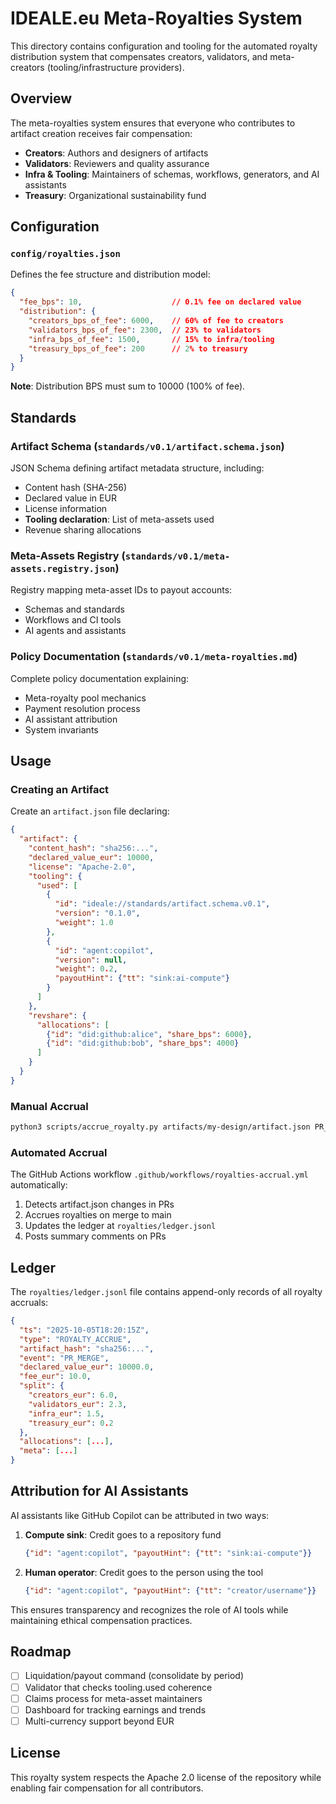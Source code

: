 # IDEALE.eu Meta-Royalties System

This directory contains configuration and tooling for the automated royalty distribution system that compensates creators, validators, and meta-creators (tooling/infrastructure providers).

## Overview

The meta-royalties system ensures that everyone who contributes to artifact creation receives fair compensation:
- **Creators**: Authors and designers of artifacts
- **Validators**: Reviewers and quality assurance
- **Infra & Tooling**: Maintainers of schemas, workflows, generators, and AI assistants
- **Treasury**: Organizational sustainability fund

## Configuration

### `config/royalties.json`

Defines the fee structure and distribution model:

```json
{
  "fee_bps": 10,                    // 0.1% fee on declared value
  "distribution": {
    "creators_bps_of_fee": 6000,    // 60% of fee to creators
    "validators_bps_of_fee": 2300,  // 23% to validators
    "infra_bps_of_fee": 1500,       // 15% to infra/tooling
    "treasury_bps_of_fee": 200      // 2% to treasury
  }
}
```

**Note**: Distribution BPS must sum to 10000 (100% of fee).

## Standards

### Artifact Schema (`standards/v0.1/artifact.schema.json`)

JSON Schema defining artifact metadata structure, including:
- Content hash (SHA-256)
- Declared value in EUR
- License information
- **Tooling declaration**: List of meta-assets used
- Revenue sharing allocations

### Meta-Assets Registry (`standards/v0.1/meta-assets.registry.json`)

Registry mapping meta-asset IDs to payout accounts:
- Schemas and standards
- Workflows and CI tools
- AI agents and assistants

### Policy Documentation (`standards/v0.1/meta-royalties.md`)

Complete policy documentation explaining:
- Meta-royalty pool mechanics
- Payment resolution process
- AI assistant attribution
- System invariants

## Usage

### Creating an Artifact

Create an `artifact.json` file declaring:

```json
{
  "artifact": {
    "content_hash": "sha256:...",
    "declared_value_eur": 10000,
    "license": "Apache-2.0",
    "tooling": {
      "used": [
        {
          "id": "ideale://standards/artifact.schema.v0.1",
          "version": "0.1.0",
          "weight": 1.0
        },
        {
          "id": "agent:copilot",
          "version": null,
          "weight": 0.2,
          "payoutHint": {"tt": "sink:ai-compute"}
        }
      ]
    },
    "revshare": {
      "allocations": [
        {"id": "did:github:alice", "share_bps": 6000},
        {"id": "did:github:bob", "share_bps": 4000}
      ]
    }
  }
}
```

### Manual Accrual

```bash
python3 scripts/accrue_royalty.py artifacts/my-design/artifact.json PR_MERGE
```

### Automated Accrual

The GitHub Actions workflow `.github/workflows/royalties-accrual.yml` automatically:
1. Detects artifact.json changes in PRs
2. Accrues royalties on merge to main
3. Updates the ledger at `royalties/ledger.jsonl`
4. Posts summary comments on PRs

## Ledger

The `royalties/ledger.jsonl` file contains append-only records of all royalty accruals:

```json
{
  "ts": "2025-10-05T18:20:15Z",
  "type": "ROYALTY_ACCRUE",
  "artifact_hash": "sha256:...",
  "event": "PR_MERGE",
  "declared_value_eur": 10000.0,
  "fee_eur": 10.0,
  "split": {
    "creators_eur": 6.0,
    "validators_eur": 2.3,
    "infra_eur": 1.5,
    "treasury_eur": 0.2
  },
  "allocations": [...],
  "meta": [...]
}
```

## Attribution for AI Assistants

AI assistants like GitHub Copilot can be attributed in two ways:

1. **Compute sink**: Credit goes to a repository fund
   ```json
   {"id": "agent:copilot", "payoutHint": {"tt": "sink:ai-compute"}}
   ```

2. **Human operator**: Credit goes to the person using the tool
   ```json
   {"id": "agent:copilot", "payoutHint": {"tt": "creator/username"}}
   ```

This ensures transparency and recognizes the role of AI tools while maintaining ethical compensation practices.

## Roadmap

- [ ] Liquidation/payout command (consolidate by period)
- [ ] Validator that checks tooling.used coherence
- [ ] Claims process for meta-asset maintainers
- [ ] Dashboard for tracking earnings and trends
- [ ] Multi-currency support beyond EUR

## License

This royalty system respects the Apache 2.0 license of the repository while enabling fair compensation for all contributors.
